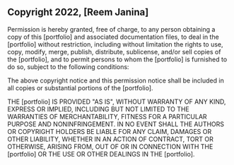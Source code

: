 ## Copyright 2022, [Reem Janina] 

Permission is hereby granted, free of charge, to any person obtaining a copy of this [portfolio] and associated documentation files, to deal in the [portfolio] without restriction, including without limitation the rights to use, copy, modify, merge, publish, distribute, sublicense, and/or sell copies of the [portfolio], and to permit persons to whom the [portfolio] is furnished to do so, subject to the following conditions:

The above copyright notice and this permission notice shall be included in all copies or substantial portions of the [portfolio].

THE [portfolio] IS PROVIDED "AS IS", WITHOUT WARRANTY OF ANY KIND, EXPRESS OR IMPLIED, INCLUDING BUT NOT LIMITED TO THE WARRANTIES OF MERCHANTABILITY, FITNESS FOR A PARTICULAR PURPOSE AND NONINFRINGEMENT. IN NO EVENT SHALL THE AUTHORS OR COPYRIGHT HOLDERS BE LIABLE FOR ANY CLAIM, DAMAGES OR OTHER LIABILITY, WHETHER IN AN ACTION OF CONTRACT, TORT OR OTHERWISE, ARISING FROM, OUT OF OR IN CONNECTION WITH THE [portfolio] OR THE USE OR OTHER DEALINGS IN THE [portfolio].